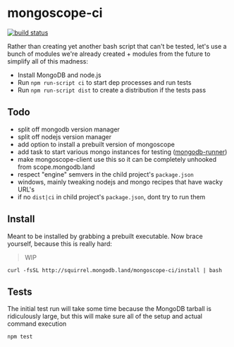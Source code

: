 # mongoscope-ci

[![build status](https://secure.travis-ci.org/imlucas/mongoscope-ci.png)](http://travis-ci.org/imlucas/mongoscope-ci)

Rather than creating yet another bash script that can't be tested,
let's use a bunch of modules we're already created + modules from the future
to simplify all of this madness:

- Install MongoDB and node.js
- Run `npm run-script ci` to start dep processes and run tests
- Run `npm run-script dist` to create a distribution if the tests pass

## Todo

- split off mongodb version manager
- split off nodejs version manager
- add option to install a prebuilt version of mongoscope
- add task to start various mongo instances for testing ([mongodb-runner][mongodb-runner])
- make mongoscope-client use this so it can be completely unhooked from scope.mongodb.land
- respect "engine" semvers in the child project's `package.json`
- windows, mainly tweaking nodejs and mongo recipes that have wacky URL's
- if no `dist|ci` in child project's `package.json`, dont try to run them

## Install

Meant to be installed by grabbing a prebuilt executable.  Now brace yourself,
because this is really hard:

> WIP

```
curl -fsSL http://squirrel.mongodb.land/mongoscope-ci/install | bash
```

## Tests

The initial test run will take some time because the MongoDB tarball
is ridiculously large, but this will make sure all of the setup
and actual command execution

```
npm test
```

[mongodb-runner]: http://github.com/imlucas/mongodb-runner
